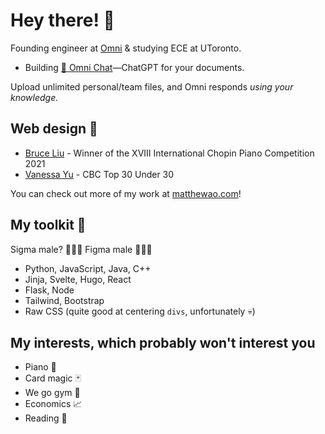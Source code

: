 # Hey there! 👋
Founding engineer at [Omni](https://omnilabs.ai/) & studying ECE at UToronto. 

- Building [💬 Omni Chat](https://omnilabs.ai/chat)—ChatGPT for your documents. 

Upload unlimited personal/team files, and Omni responds *using your knowledge.* 

## Web design 🎨 

- [Bruce Liu](https://bruceliu.matthewao.com) - Winner of the XVIII International
Chopin Piano Competition 2021 
- [Vanessa Yu](https://vanessayu.com) - CBC Top 30 Under 30 

You can check out more of my work at [matthewao.com](https://matthewao.com)!

## My toolkit 🧰 

Sigma male? 🙅🏻‍♂️ Figma male 🙋🏻‍♂️ 

- Python, JavaScript, Java, C++
- Jinja, Svelte, Hugo, React
- Flask, Node
- Tailwind, Bootstrap
- Raw CSS (quite good at centering `divs`, unfortunately 💀)

## My interests, which probably won't interest you

- Piano 🎹
- Card magic 🃏
- We go gym 🤸
- Economics 📈
- Reading 📕
